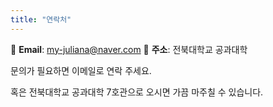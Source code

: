 ```yaml
---
title: "연락처"
---
```


📧 **Email**: my-juliana@naver.com
📍 **주소**: 전북대학교 공과대학

문의가 필요하면 이메일로 연락 주세요.

혹은 전북대학교 공과대학 7호관으로 오시면 가끔 마주칠 수 있습니다.

